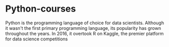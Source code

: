 # Python-courses

Python is the programming language of choice for data scientists.
Although it wasn't the first primary programming language, its popularity has grown throughout the years.
In 2016, it overtook R on Kaggle, the premier platform for data science competitions
